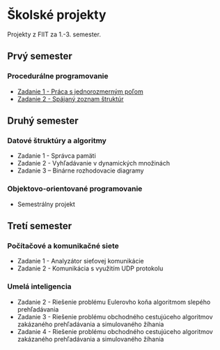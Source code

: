 # Školské projekty
Projekty z FIIT za 1.-3. semester.

## Prvý semester
### Procedurálne programovanie
- [Zadanie 1 - Práca s jednorozmerným poľom](skolske_projekty/tree/main/Procedurálne%20programovanie/Zadanie%202%20-%20Spájaný%20zoznam%20štruktúr)
- [Zadanie 2 - Spájaný zoznam štruktúr](Zadanie%202%20-%20Spájaný%20zoznam%20štruktúr)

## Druhý semester
### Datové štruktúry a algoritmy
- Zadanie 1 - Správca pamäti
- Zadanie 2 - Vyhľadávanie v dynamických množinách
- Zadanie 3 – Binárne rozhodovacie diagramy

### Objektovo-orientované programovanie
- Semestrálny projekt

## Tretí semester
### Počítačové a komunikačné siete
- Zadanie 1 - Analyzátor sieťovej komunikácie
- Zadanie 2 - Komunikácia s využitím UDP protokolu

### Umelá inteligencia
- Zadanie 2 - Riešenie problému Eulerovho koňa algoritmom slepého prehľadávania
- Zadanie 3 - Riešenie problému obchodného cestujúceho algoritmov zakázaného prehľadávania a simulovaného žíhania
- Zadanie 4 - Riešenie problému obchodného cestujúceho algoritmov zakázaného prehľadávania a simulovaného žíhania
